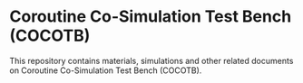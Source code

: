 # Coroutine Co-Simulation Test Bench (COCOTB)
This repository contains materials, simulations and other related documents on Coroutine Co-Simulation Test Bench (COCOTB). 
